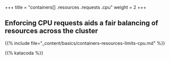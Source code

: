 +++
title = "containers[] .resources .requests .cpu"
weight = 2
+++

## Enforcing CPU requests aids a fair balancing of resources across the cluster

{{% include file="_content/basics/containers-resources-limits-cpu.md" %}}


{{% katacoda %}}

